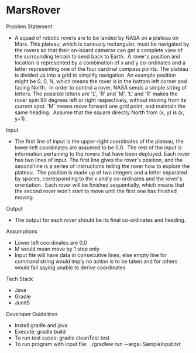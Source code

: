 # MarsRover

Problem Statement
- A squad of robotic rovers are to be landed by NASA on a plateau on Mars. This plateau, which is curiously rectangular, must be navigated by the rovers so that their on-board cameras can get a complete view of the surrounding terrain to send back to Earth. 
A rover's position and location is represented by a combination of x and y co-ordinates and a letter representing one of the four cardinal compass points. The plateau is divided up into a grid to simplify navigation. An example position might be 0, 0, N, which means the rover is in the bottom left corner and facing North. 
In order to control a rover, NASA sends a simple string of letters. The possible letters are 'L', 'R' and 'M'. 'L' and 'R' makes the rover spin 90 degrees left or right respectively, without moving from its current spot. 'M' means move forward one grid point, and maintain the same heading. 
Assume that the square directly North from (x, y) is (x, y+1).

Input
- The first line of input is the upper-right coordinates of the plateau, the lower-left coordinates are assumed to be 0,0. 
The rest of the input is information pertaining to the rovers that have been deployed. Each rover has two lines of input. The first line gives the rover's position, and the second line is a series of instructions telling the rover how to explore the plateau. 
The position is made up of two integers and a letter separated by spaces, corresponding to the x and y co-ordinates and the rover's orientation. 
Each rover will be finished sequentially, which means that the second rover won't start to move until the first one has finished moving.
 

Output
- The output for each rover should be its final co-ordinates and heading. 

Assumptions
-	Lower left coordinates are 0,0
-	M would mean move by 1 step only
-	Input file will have data in consecutive lines, else empty line for command string would imply no action is to be taken and for others would fail saying unable to derive coordinates

Tech Stack
- Java
- Gradle
- Junit5

Developer Guidelines
- Install gradle and java
- Execute: gradle build
- To run test cases: gradle cleanTest test
- To run program with input file:  	./gradlew run --args=SampleInput.txt
